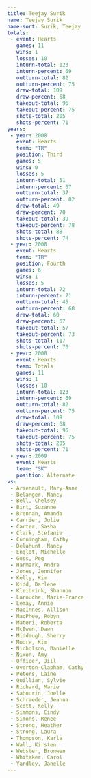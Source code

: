 ```yaml
---
title: Teejay Surik
name: Teejay Surik
name-sort: Surik, Teejay
totals:
 - event: Hearts
   games: 11
   wins: 1
   losses: 10
   inturn-total: 123
   inturn-percent: 69
   outturn-total: 82
   outturn-percent: 75
   draw-total: 109
   draw-percent: 68
   takeout-total: 96
   takeout-percent: 75
   shots-total: 205
   shots-percent: 71
years:
 - year: 2008
   event: Hearts
   team: "TR"
   position: Third
   games: 5
   wins: 0
   losses: 5
   inturn-total: 51
   inturn-percent: 67
   outturn-total: 37
   outturn-percent: 82
   draw-total: 49
   draw-percent: 70
   takeout-total: 39
   takeout-percent: 78
   shots-total: 88
   shots-percent: 74
 - year: 2008
   event: Hearts
   team: "TR"
   position: Fourth
   games: 6
   wins: 1
   losses: 5
   inturn-total: 72
   inturn-percent: 71
   outturn-total: 45
   outturn-percent: 68
   draw-total: 60
   draw-percent: 67
   takeout-total: 57
   takeout-percent: 73
   shots-total: 117
   shots-percent: 70
 - year: 2008
   event: Hearts
   team: Totals
   games: 11
   wins: 1
   losses: 10
   inturn-total: 123
   inturn-percent: 69
   outturn-total: 82
   outturn-percent: 75
   draw-total: 109
   draw-percent: 68
   takeout-total: 96
   takeout-percent: 75
   shots-total: 205
   shots-percent: 71
 - year: 2009
   event: Hearts
   team: "SK"
   position: Alternate
vs:
 - Arsenault, Mary-Anne
 - Belanger, Nancy
 - Bell, Chelsey
 - Birt, Suzanne
 - Brennan, Amanda
 - Carrier, Julie
 - Carter, Sasha
 - Clark, Stefanie
 - Cunningham, Cathy
 - Delahunt, Nancy
 - Englot, Michelle
 - Goss, Peg
 - Harmark, Andra
 - Jones, Jennifer
 - Kelly, Kim
 - Kidd, Darlene
 - Kleibrink, Shannon
 - Larouche, Marie-France
 - Lemay, Annie
 - MacInnes, Allison
 - MacPhee, Robyn
 - Materi, Roberta
 - McEwen, Dawn
 - Middaugh, Sherry
 - Moore, Kim
 - Nicholson, Danielle
 - Nixon, Amy
 - Officer, Jill
 - Overton-Clapham, Cathy
 - Peters, Laine
 - Quillian, Sylvie
 - Richard, Marie
 - Sabourin, Joelle
 - Schraeder, Jeanna
 - Scott, Kelly
 - Simmons, Cindy
 - Simons, Renee
 - Strong, Heather
 - Strong, Laura
 - Thompson, Karla
 - Wall, Kirsten
 - Webster, Bronwen
 - Whitaker, Carol
 - Yardley, Janelle
---
```

